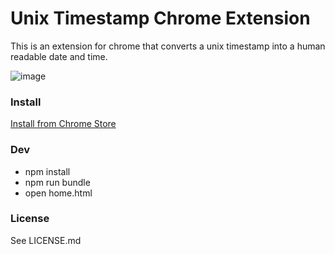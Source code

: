 # Unix Timestamp Chrome Extension

This is an extension for chrome that converts a unix timestamp into a human readable date and time.

![image](http://i.imgur.com/IUmygSo.png)

### Install
[Install from Chrome Store](https://chrome.google.com/webstore/detail/unix-timestamp-converter/clkkocmhcpfginlphpgjmgpdffihcbmm?hl=en-US)

### Dev
- npm install
- npm run bundle
- open home.html

### License
See LICENSE.md


